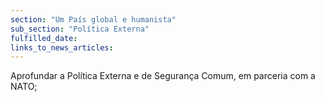 ```yaml
---
section: "Um País global e humanista"
sub_section: "Política Externa"
fulfilled_date:
links_to_news_articles:
---
```


Aprofundar a Política Externa e de Segurança Comum, em parceria com a NATO;
